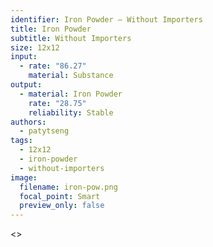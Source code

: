 ```yaml
---
identifier: Iron Powder – Without Importers
title: Iron Powder
subtitle: Without Importers
size: 12x12
input:
  - rate: "86.27"
    material: Substance
output:
  - material: Iron Powder
    rate: "28.75"
    reliability: Stable
authors:
  - patytseng
tags:
  - 12x12
  - iron-powder
  - without-importers
image:
  filename: iron-pow.png
  focal_point: Smart
  preview_only: false
---
```

<>